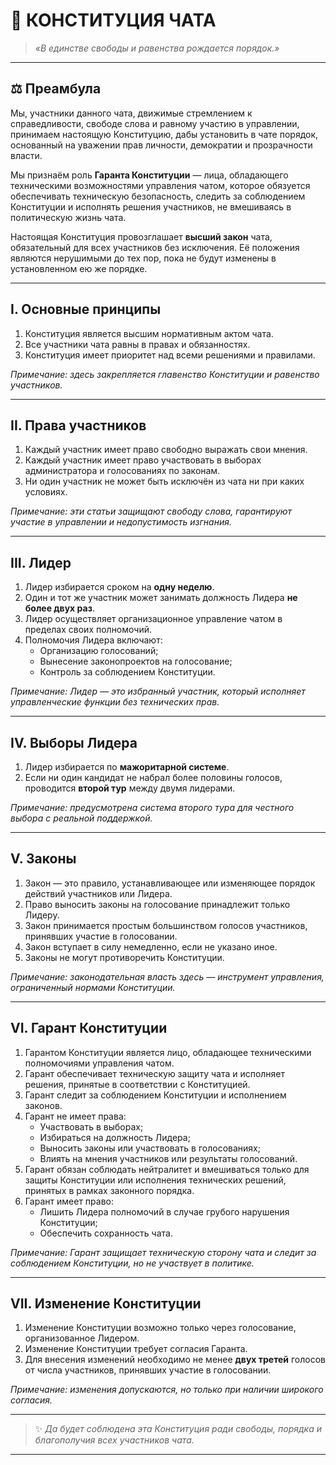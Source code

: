 # 📜 **КОНСТИТУЦИЯ ЧАТА**

> *«В единстве свободы и равенства рождается порядок.»*

---

## ⚖️ **Преамбула**

Мы, участники данного чата, движимые стремлением к справедливости, свободе слова и равному участию в управлении,
принимаем настоящую Конституцию, дабы установить в чате порядок, основанный на уважении прав личности, демократии и прозрачности власти.

Мы признаём роль **Гаранта Конституции** — лица, обладающего техническими возможностями управления чатом,
которое обязуется обеспечивать техническую безопасность, следить за соблюдением Конституции и исполнять решения участников,
не вмешиваясь в политическую жизнь чата.

Настоящая Конституция провозглашает **высший закон** чата, обязательный для всех участников без исключения.
Её положения являются нерушимыми до тех пор, пока не будут изменены в установленном ею же порядке.

---

## **I. Основные принципы**

1. Конституция является высшим нормативным актом чата.
2. Все участники чата равны в правах и обязанностях.
3. Конституция имеет приоритет над всеми решениями и правилами.

*Примечание: здесь закрепляется главенство Конституции и равенство участников.*

---

## **II. Права участников**

1. Каждый участник имеет право свободно выражать свои мнения.
2. Каждый участник имеет право участвовать в выборах администратора и голосованиях по законам.
3. Ни один участник не может быть исключён из чата ни при каких условиях.

*Примечание: эти статьи защищают свободу слова, гарантируют участие в управлении и недопустимость изгнания.*

---

## **III. Лидер**

1. Лидер избирается сроком на **одну неделю**.
2. Один и тот же участник может занимать должность Лидера **не более двух раз**.
3. Лидер осуществляет организационное управление чатом в пределах своих полномочий.
4. Полномочия Лидера включают:
   - Организацию голосований;
   - Вынесение законопроектов на голосование;
   - Контроль за соблюдением Конституции.

*Примечание: Лидер — это избранный участник, который исполняет управленческие функции без технических прав.*

---

## **IV. Выборы Лидера**

1. Лидер избирается по **мажоритарной системе**.
2. Если ни один кандидат не набрал более половины голосов, проводится **второй тур** между двумя лидерами.

*Примечание: предусмотрена система второго тура для честного выбора с реальной поддержкой.*

---

## **V. Законы**

1. Закон — это правило, устанавливающее или изменяющее порядок действий участников или Лидера.
2. Право выносить законы на голосование принадлежит только Лидеру.
3. Закон принимается простым большинством голосов участников, принявших участие в голосовании.
4. Закон вступает в силу немедленно, если не указано иное.
5. Законы не могут противоречить Конституции.

*Примечание: законодательная власть здесь — инструмент управления, ограниченный нормами Конституции.*

---

## **VI. Гарант Конституции**

1. Гарантом Конституции является лицо, обладающее техническими полномочиями управления чатом.
2. Гарант обеспечивает техническую защиту чата и исполняет решения, принятые в соответствии с Конституцией.
3. Гарант следит за соблюдением Конституции и исполнением законов.
4. Гарант не имеет права:
   - Участвовать в выборах;
   - Избираться на должность Лидера;
   - Выносить законы или участвовать в голосованиях;
   - Влиять на мнения участников или результаты голосований.
5. Гарант обязан соблюдать нейтралитет и вмешиваться только для защиты Конституции или исполнения технических решений, принятых в рамках законного порядка.
6. Гарант имеет право:
   - Лишить Лидера полномочий в случае грубого нарушения Конституции;
   - Обеспечить сохранность чата.

*Примечание: Гарант защищает техническую сторону чата и следит за соблюдением Конституции, но не участвует в политике.*

---

## **VII. Изменение Конституции**

1. Изменение Конституции возможно только через голосование, организованное Лидером.
2. Изменение Конституции требует согласия Гаранта.
2. Для внесения изменений необходимо не менее **двух третей** голосов от числа участников, принявших участие в голосовании.

*Примечание: изменения допускаются, но только при наличии широкого согласия.*

---

> ✨ *Да будет соблюдена эта Конституция ради свободы, порядка и благополучия всех участников чата.*

---
